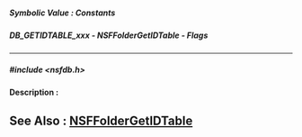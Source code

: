 ##### Symbolic Value : Constants
##### DB_GETIDTABLE_xxx - NSFFolderGetIDTable - Flags
---
##### #include <nsfdb.h>
**Description :**

**See Also :**
[NSFFolderGetIDTable](D:/md_files/NSFFolderGetIDTable.md)
---
